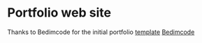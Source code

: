 # Portfolio web site

Thanks to Bedimcode for the initial portfolio [template](https://github.com/bedimcode/portfolio-responsive-complete)
[Bedimcode](https://www.youtube.com/c/Bedimcode)



